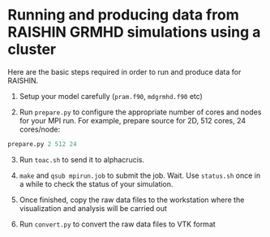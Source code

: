 Running and producing data from RAISHIN GRMHD simulations using a cluster
========================================

Here are the basic steps required in order to run and produce data for RAISHIN.

1) Setup your model carefully (`pram.f90`, `mdgrmhd.f90` etc)

2) Run `prepare.py` to configure the appropriate number of cores and nodes for your MPI run. For example, prepare source for 2D, 512 cores, 24 cores/node:

```python
prepare.py 2 512 24
```
3) Run `toac.sh` to send it to alphacrucis.

4) `make` and `qsub mpirun.job` to submit the job. Wait. Use `status.sh` once in a while to check the status of your simulation.

5) Once finished, copy the raw data files to the workstation where the visualization and analysis will be carried out

6) Run `convert.py` to convert the raw data files to VTK format




